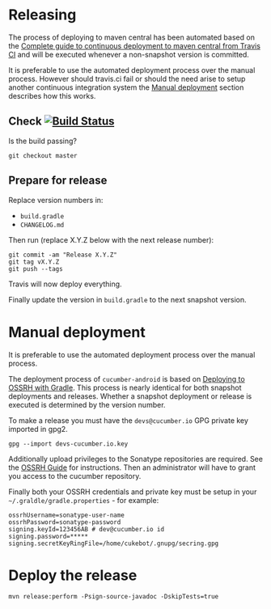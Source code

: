 Releasing
=========

The process of deploying to maven central has been automated based on 
the [Complete guide to continuous deployment to maven central from Travis CI](http://www.debonair.io/post/maven-cd/)
and will be executed whenever a non-snapshot version is committed.

It is preferable to use the automated deployment process over the manual process. However should travis.ci fail or should the 
need arise to setup another continuous integration system the [Manual deployment](#manual-deployment) section 
describes how this works.

## Check [![Build Status](https://travis-ci.org/cucumber/cucumber-android.svg?branch=master)](https://travis-ci.org/cucumber/cucumber-android) ##

Is the build passing?

```
git checkout master
```

## Prepare for release ##

Replace version numbers in:

* `build.gradle`
* `CHANGELOG.md`

Then run (replace X.Y.Z below with the next release number): 

```
git commit -am "Release X.Y.Z"
git tag vX.Y.Z
git push --tags
```
Travis will now deploy everything.

Finally update the version in `build.gradle` to the next snapshot version.



# Manual deployment #

It is preferable to use the automated deployment process over the manual process.

The deployment process of `cucumber-android` is based on 
[Deploying to OSSRH with Gradle](https://central.sonatype.org/pages/gradle.html).
This process is nearly identical for both snapshot deployments and releases. Whether a snapshot 
deployment or release is executed is determined by the version number.

To make a release you must have the `devs@cucumber.io` GPG private key imported in gpg2.

```
gpg --import devs-cucumber.io.key
```

Additionally upload privileges to the Sonatype repositories are required. See the 
[OSSRH Guide](http://central.sonatype.org/pages/ossrh-guide.html) for instructions. Then an 
administrator will have to grant you access to the cucumber repository.

Finally both your OSSRH credentials and private key must be setup in your `~/.graldle/gradle.properties` - 
for example:

```
ossrhUsername=sonatype-user-name
ossrhPassword=sonatype-password
signing.keyId=123456AB # dev@cucumber.io id
signing.password=*****
signing.secretKeyRingFile=/home/cukebot/.gnupg/secring.gpg
```


# Deploy the release #

```
mvn release:perform -Psign-source-javadoc -DskipTests=true
```
